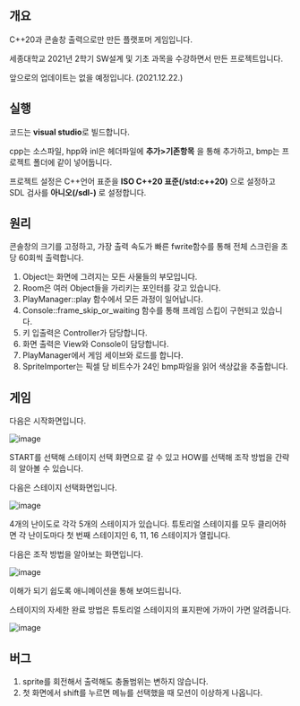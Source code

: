 ## 개요

C++20과 콘솔창 출력으로만 만든 플랫포머 게임입니다.

세종대학교 2021년 2학기 SW설계 및 기초 과목을 수강하면서 만든 프로젝트입니다.

앞으로의 업데이트는 없을 예정입니다. (2021.12.22.)

## 실행

코드는 **visual studio**로 빌드합니다.

cpp는 소스파일, hpp와 inl은 헤더파일에 **추가>기존항목** 을 통해 추가하고, bmp는 프로젝트 폴더에 같이 넣어둡니다.

프로젝트 설정은 C++언어 표준을 **ISO C++20 표준(/std:c++20)** 으로 설정하고 SDL 검사를 **아니오(/sdl-)** 로 설정합니다.

## 원리

콘솔창의 크기를 고정하고, 가장 출력 속도가 빠른 fwrite함수를 통해 전체 스크린을 초당 60회씩 출력합니다.

1. Object는 화면에 그려지는 모든 사물들의 부모입니다.
2. Room은 여러 Object들을 가리키는 포인터를 갖고 있습니다.
3. PlayManager::play 함수에서 모든 과정이 일어납니다.
4. Console::frame_skip_or_waiting 함수를 통해 프레임 스킵이 구현되고 있습니다.
5. 키 입출력은 Controller가 담당합니다.
6. 화면 출력은 View와 Console이 담당합니다.
7. PlayManager에서 게임 세이브와 로드를 합니다.
8. SpriteImporter는 픽셀 당 비트수가 24인 bmp파일을 읽어 색상값을 추출합니다.

## 게임

다음은 시작화면입니다. 

![image](https://user-images.githubusercontent.com/63408412/146978409-24b35af5-2538-48f8-b8db-60175760b9c9.png)

START를 선택해 스테이지 선택 화면으로 갈 수 있고 HOW를 선택해 조작 방법을 간략히 알아볼 수 있습니다.

다음은 스테이지 선택화면입니다.

![image](https://user-images.githubusercontent.com/63408412/146978418-0681d3dd-15f2-460c-85bb-81551c7291ef.png)

4개의 난이도로 각각 5개의 스테이지가 있습니다. 튜토리얼 스테이지를 모두 클리어하면 각 난이도마다 첫 번째 스테이지인 6, 11, 16 스테이지가 열립니다.

다음은 조작 방법을 알아보는 화면입니다.

![image](https://user-images.githubusercontent.com/63408412/146978478-4d599570-3008-4ad5-b3c3-d3b600fa1f3c.png)

이해가 되기 쉽도록 애니메이션을 통해 보여드립니다.

스테이지의 자세한 완료 방법은 튜토리얼 스테이지의 표지판에 가까이 가면 알려줍니다.

![image](https://user-images.githubusercontent.com/63408412/146978994-eb94f542-4f2d-44d1-afcd-3ec8c56423a1.png)

## 버그

1. sprite를 회전해서 출력해도 충돌범위는 변하지 않습니다.
2. 첫 화면에서 shift를 누르면 메뉴를 선택했을 때 모션이 이상하게 나옵니다.
